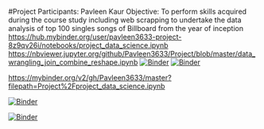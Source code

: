 #Project
Participants: Pavleen Kaur
Objective: To perform skills acquired during the course study including web scrapping to undertake the data analysis of top 100 singles songs of Billboard from the year of inception
https://hub.mybinder.org/user/pavleen3633-project-8z9qv26i/notebooks/project_data_science.ipynb
https://nbviewer.jupyter.org/github/Pavleen3633/Project/blob/master/data_wrangling_join_combine_reshape.ipynb
[![Binder](https://mybinder.org/badge_logo.svg)](https://hub.mybinder.org/user/pavleen3633-project-8z9qv26i/notebooks/project_data_science.ipynb)
[![Binder](https://mybinder.org/badge_logo.svg)](https://mybinder.org/v2/gh/Pavleen3633/Project/master?filepath=cs109a_hw1_solutions%20%283%29-Copy1.ipynb)

https://mybinder.org/v2/gh/Pavleen3633/master?filepath=Project%2Fproject_data_science.ipynb

[![Binder](https://mybinder.org/badge_logo.svg)](https://mybinder.org/v2/gh/Pavleen3633/master?filepath=Project%2Fproject_data_science.ipynb)




[![Binder](https://mybinder.org/badge_logo.svg)](https://mybinder.org/v2/gh/Pavleen3633/Project/master?filepath=Project%2Fdemons.ipynb)
